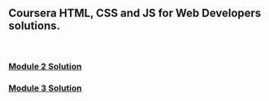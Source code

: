 <h2>Coursera HTML, CSS and JS for Web Developers solutions.</h2>
<br>
<a href=" https://afatihyavasi.github.io/html-css-js-for-web-developers/module2-solution/" target="_blank"> <h3> Module 2 Solution </h3></a>
<a href=" https://afatihyavasi.github.io/html-css-js-for-web-developers/module3-solution/" target="_blank"> <h3> Module 3 Solution </h3></a>
